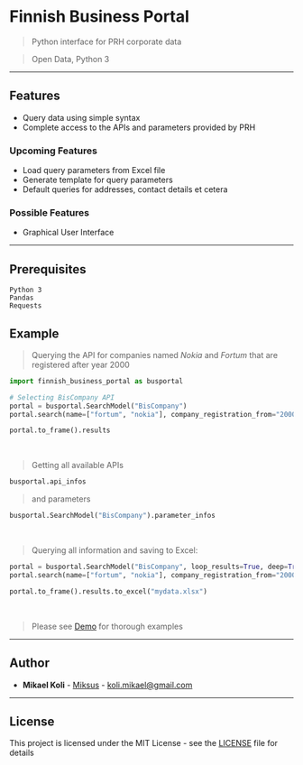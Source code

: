 # Finnish Business Portal

> Python interface for PRH corporate data

> Open Data, Python 3

---

## Features
-  Query data using simple syntax
-  Complete access to the APIs and parameters provided by PRH

### Upcoming Features
-  Load query parameters from Excel file
-  Generate template for query parameters
-  Default queries for addresses, contact details et cetera

### Possible Features
- Graphical User Interface

---

## Prerequisites

```
Python 3
Pandas
Requests
```

## Example

> Querying the API for companies named _Nokia_ and _Fortum_ that are registered after year 2000
```python
import finnish_business_portal as busportal

# Selecting BisCompany API
portal = busportal.SearchModel("BisCompany")
portal.search(name=["fortum", "nokia"], company_registration_from="2000-01-01")

portal.to_frame().results
```

<br>

> Getting all available APIs
```python
busportal.api_infos
```

> and parameters
```python
busportal.SearchModel("BisCompany").parameter_infos
```


<br>

> Querying all information and saving to Excel:
```python
portal = busportal.SearchModel("BisCompany", loop_results=True, deep=True)
portal.search(name=["fortum", "nokia"], company_registration_from="2000-01-01")

portal.to_frame().results.to_excel("mydata.xlsx")
```

<br>

> Please see [Demo](demo.ipynb) for thorough examples

---

## Author

* **Mikael Koli** - [Miksus](https://github.com/Miksus) - koli.mikael@gmail.com

---

## License

This project is licensed under the MIT License - see the [LICENSE](LICENSE) file for details
